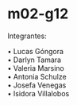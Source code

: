 # m02-g12

Integrantes:

• Lucas Góngora<br>
• Darlyn Tamara<br>
• Valeria Marsino<br>
• Antonia Schulze<br>
• Josefa Venegas<br>
• Isidora Villalobos<br>